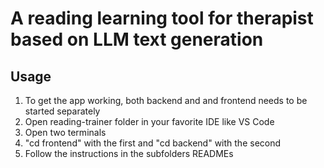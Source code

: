 # A reading learning tool for therapist based on LLM text generation

## Usage
1. To get the app working, both backend and and frontend needs to be started separately
2. Open reading-trainer folder in your favorite IDE like VS Code
3. Open two terminals
4. "cd frontend" with the first and "cd backend" with the second
5. Follow the instructions in the subfolders READMEs
